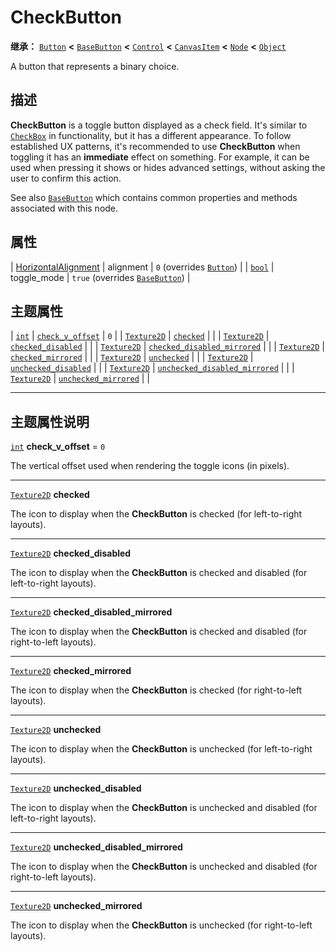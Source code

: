 <!-- ⚠ 请勿编辑本文件 ⚠ -->
<!-- 本文档使用脚本从 WeDot 引擎源码仓库生成。 -->
<!-- 生成脚本：https://github.com/WeDot-Engine/WeDot/tree/4.3/doc/tools/make_md.py； -->
<!-- 原文件：https://github.com/WeDot-Engine/WeDot/tree/4.3/doc/classes/CheckButton.xml。 -->

<div id="_class_checkbutton"></div>

# CheckButton

**继承：** [`Button`](class_button.md) **<** [`BaseButton`](class_basebutton.md) **<** [`Control`](class_control.md) **<** [`CanvasItem`](class_canvasitem.md) **<** [`Node`](class_node.md) **<** [`Object`](class_object.md)

A button that represents a binary choice.

## 描述

**CheckButton** is a toggle button displayed as a check field. It's similar to [`CheckBox`](class_checkbox.md) in functionality, but it has a different appearance. To follow established UX patterns, it's recommended to use **CheckButton** when toggling it has an **immediate** effect on something. For example, it can be used when pressing it shows or hides advanced settings, without asking the user to confirm this action.

See also [`BaseButton`](class_basebutton.md) which contains common properties and methods associated with this node.

## 属性

| [HorizontalAlignment](#enum_@globalscope_horizontalalignment) | alignment   | ``0`` (overrides [`Button`](#class_button_property_alignment))              |
| [`bool`](class_bool.md)                                       | toggle_mode | ``true`` (overrides [`BaseButton`](#class_basebutton_property_toggle_mode)) |

## 主题属性

| [`int`](class_int.md)             | [`check_v_offset`](#class_checkbutton_theme_constant_check_v_offset)                       | ``0`` |
| [`Texture2D`](class_texture2d.md) | [`checked`](#class_checkbutton_theme_icon_checked)                                         |       |
| [`Texture2D`](class_texture2d.md) | [`checked_disabled`](#class_checkbutton_theme_icon_checked_disabled)                       |       |
| [`Texture2D`](class_texture2d.md) | [`checked_disabled_mirrored`](#class_checkbutton_theme_icon_checked_disabled_mirrored)     |       |
| [`Texture2D`](class_texture2d.md) | [`checked_mirrored`](#class_checkbutton_theme_icon_checked_mirrored)                       |       |
| [`Texture2D`](class_texture2d.md) | [`unchecked`](#class_checkbutton_theme_icon_unchecked)                                     |       |
| [`Texture2D`](class_texture2d.md) | [`unchecked_disabled`](#class_checkbutton_theme_icon_unchecked_disabled)                   |       |
| [`Texture2D`](class_texture2d.md) | [`unchecked_disabled_mirrored`](#class_checkbutton_theme_icon_unchecked_disabled_mirrored) |       |
| [`Texture2D`](class_texture2d.md) | [`unchecked_mirrored`](#class_checkbutton_theme_icon_unchecked_mirrored)                   |       |

<!-- rst-class:: classref-section-separator -->

---

## 主题属性说明

<div id="_class_checkbutton_theme_constant_check_v_offset"></div>

[`int`](class_int.md) **check_v_offset** = ``0`` <div id="class_checkbutton_theme_constant_check_v_offset"></div>

The vertical offset used when rendering the toggle icons (in pixels).

<!-- rst-class:: classref-item-separator -->

---

<div id="_class_checkbutton_theme_icon_checked"></div>

[`Texture2D`](class_texture2d.md) **checked** <div id="class_checkbutton_theme_icon_checked"></div>

The icon to display when the **CheckButton** is checked (for left-to-right layouts).

<!-- rst-class:: classref-item-separator -->

---

<div id="_class_checkbutton_theme_icon_checked_disabled"></div>

[`Texture2D`](class_texture2d.md) **checked_disabled** <div id="class_checkbutton_theme_icon_checked_disabled"></div>

The icon to display when the **CheckButton** is checked and disabled (for left-to-right layouts).

<!-- rst-class:: classref-item-separator -->

---

<div id="_class_checkbutton_theme_icon_checked_disabled_mirrored"></div>

[`Texture2D`](class_texture2d.md) **checked_disabled_mirrored** <div id="class_checkbutton_theme_icon_checked_disabled_mirrored"></div>

The icon to display when the **CheckButton** is checked and disabled (for right-to-left layouts).

<!-- rst-class:: classref-item-separator -->

---

<div id="_class_checkbutton_theme_icon_checked_mirrored"></div>

[`Texture2D`](class_texture2d.md) **checked_mirrored** <div id="class_checkbutton_theme_icon_checked_mirrored"></div>

The icon to display when the **CheckButton** is checked (for right-to-left layouts).

<!-- rst-class:: classref-item-separator -->

---

<div id="_class_checkbutton_theme_icon_unchecked"></div>

[`Texture2D`](class_texture2d.md) **unchecked** <div id="class_checkbutton_theme_icon_unchecked"></div>

The icon to display when the **CheckButton** is unchecked (for left-to-right layouts).

<!-- rst-class:: classref-item-separator -->

---

<div id="_class_checkbutton_theme_icon_unchecked_disabled"></div>

[`Texture2D`](class_texture2d.md) **unchecked_disabled** <div id="class_checkbutton_theme_icon_unchecked_disabled"></div>

The icon to display when the **CheckButton** is unchecked and disabled (for left-to-right layouts).

<!-- rst-class:: classref-item-separator -->

---

<div id="_class_checkbutton_theme_icon_unchecked_disabled_mirrored"></div>

[`Texture2D`](class_texture2d.md) **unchecked_disabled_mirrored** <div id="class_checkbutton_theme_icon_unchecked_disabled_mirrored"></div>

The icon to display when the **CheckButton** is unchecked and disabled (for right-to-left layouts).

<!-- rst-class:: classref-item-separator -->

---

<div id="_class_checkbutton_theme_icon_unchecked_mirrored"></div>

[`Texture2D`](class_texture2d.md) **unchecked_mirrored** <div id="class_checkbutton_theme_icon_unchecked_mirrored"></div>

The icon to display when the **CheckButton** is unchecked (for right-to-left layouts).

[^virtual]: 本方法通常需要用户覆盖才能生效。
[^const]: 本方法无副作用，不会修改该实例的任何成员变量。
[^vararg]: 本方法除了能接受在此处描述的参数外，还能够继续接受任意数量的参数。
[^constructor]: 本方法用于构造某个类型。
[^static]: 调用本方法无需实例，可直接使用类名进行调用。
[^operator]: 本方法描述的是使用本类型作为左操作数的有效运算符。
[^bitfield]: 这个值是由下列位标志构成位掩码的整数。
[^void]: 无返回值。
